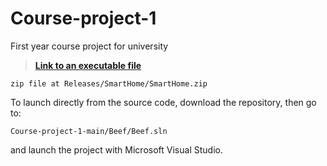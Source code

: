 # Course-project-1
First year course project for university

> **[Link to an executable file](https://github.com/sv022/Course-project-1/releases/tag/SmartHome)**

`zip file at Releases/SmartHome/SmartHome.zip`

To launch directly from the source code, download the repository, then go to:

`Course-project-1-main/Beef/Beef.sln`

and launch the project with Microsoft Visual Studio.
